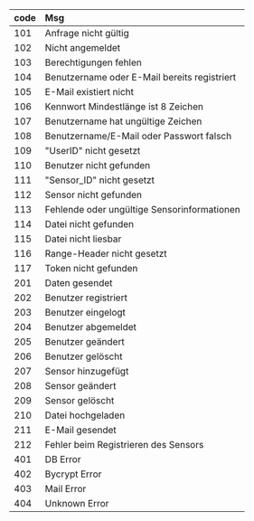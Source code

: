 | code | Msg                                          |
| :--- | :------------------------------------------- |
| 101  | Anfrage nicht gültig                         |
| 102  | Nicht angemeldet                             |
| 103  | Berechtigungen fehlen                        |
| 104  | Benutzername oder E-Mail bereits registriert |
| 105  | E-Mail existiert nicht                       |
| 106  | Kennwort Mindestlänge ist 8 Zeichen          |
| 107  | Benutzername hat ungültige Zeichen           |
| 108  | Benutzername/E-Mail oder Passwort falsch     |
| 109  | "UserID" nicht gesetzt                       |
| 110  | Benutzer nicht gefunden                      |
| 111  | "Sensor_ID" nicht gesetzt                    |
| 112  | Sensor nicht gefunden                        |
| 113  | Fehlende oder ungültige Sensorinformationen  |
| 114  | Datei nicht gefunden                         |
| 115  | Datei nicht liesbar                          |
| 116  | Range-Header nicht gesetzt                   |
| 117  | Token nicht gefunden                         |
| 201  | Daten gesendet                               |
| 202  | Benutzer registriert                         |
| 203  | Benutzer eingelogt                           |
| 204  | Benutzer abgemeldet                          |
| 205  | Benutzer geändert                            |
| 206  | Benutzer gelöscht                            |
| 207  | Sensor hinzugefügt                           |
| 208  | Sensor geändert                              |
| 209  | Sensor gelöscht                              |
| 210  | Datei hochgeladen                            |
| 211  | E-Mail gesendet                              |
| 212  | Fehler beim Registrieren des Sensors         |
| 401  | DB Error                                     |
| 402  | Bycrypt Error                                |
| 403  | Mail Error                                   |
| 404  | Unknown Error                                |
